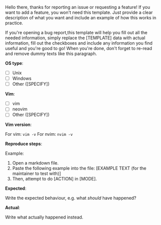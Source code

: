 Hello there, thanks for reporting an issue or requesting a feature!
If you want to add a feature, you won't need this template. Just provide a clear
description of what you want and include an example of how this works in practice.

If you're opening a bug report,this template will help you fill out all the needed information,
simply replace the [TEMPLATE] data with actual information, fill out the checkboxes and include any
information you find useful and you're good to go!
When you're done, don't forget to re-read and remove dummy texts like this paragraph.

**OS type**:

- [ ] Unix
- [ ] Windows
- [ ] Other ([SPECIFY])

**Vim**:

- [ ] vim
- [ ] neovim
- [ ] Other ([SPECIFY])

**Vim version**:

For vim: `vim -v`
For nvim: `nvim -v`

**Reproduce steps**:

Example:

1. Open a markdown file.
2. Paste the following example into the file:
   [EXAMPLE TEXT (for the maintainer to test with)]
3. Then, attempt to do [ACTION] in [MODE].

**Expected**:

Write the expected behaviour, e.g. what *should* have happened?

**Actual**:

Write what actually happened instead.

